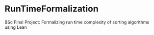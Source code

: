 # RunTimeFormalization
BSc Final Project: Formalizing run time complexity of sorting algorithms using Lean
